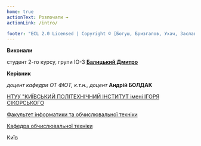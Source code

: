 ```yaml
---
home: true
actionText: Розпочати →
actionLink: /intro/

footer: "ECL 2.0 Licensed | Copyright © [Богуш, Бризгалов, Ухач, Заславець, Мір Сагжарі Мір Алі]"
---
```



**Виконали** 

студент 2-го курсу, групи ІО-3<span padding-right:5em></span> **[Балицький Дмитро](https://t.me/deemfury)**



**Керівник**

*доцент кафедри ОТ ФІОТ, к.т.н., доцент*<span padding-right:5em></span> **Андрій БОЛДАК** 

[НТУУ "КИЇВСЬКИЙ ПОЛІТЕХНІЧНИЙ ІНСТИТУТ імені ІГОРЯ СІКОРСЬКОГО](https://kpi.ua/)

[Факультет інформатики та обчислювальної техніки](https://fiot.kpi.ua/)

[Кафедра обчислювальної техніки](https://comsys.kpi.ua/)

Київ
